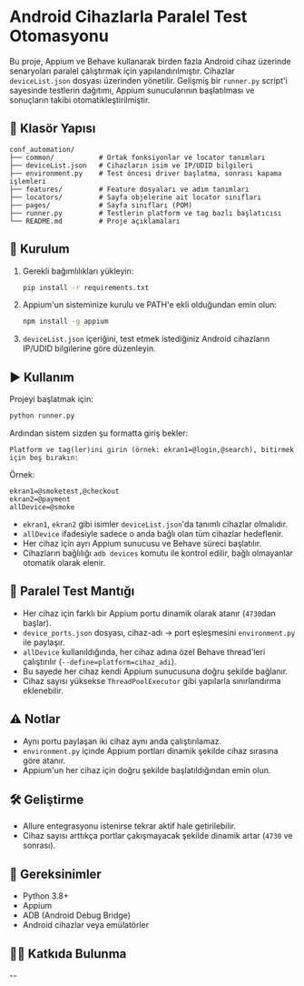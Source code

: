 # Android Cihazlarla Paralel Test Otomasyonu

Bu proje, Appium ve Behave kullanarak birden fazla Android cihaz üzerinde senaryoları paralel çalıştırmak için yapılandırılmıştır. Cihazlar `deviceList.json` dosyası üzerinden yönetilir. Gelişmiş bir `runner.py` script'i sayesinde testlerin dağıtımı, Appium sunucularının başlatılması ve sonuçların takibi otomatikleştirilmiştir.

## 📁 Klasör Yapısı

```
conf_automation/
├── common/           # Ortak fonksiyonlar ve locator tanımları
├── deviceList.json   # Cihazların isim ve IP/UDID bilgileri
├── environment.py    # Test öncesi driver başlatma, sonrası kapama işlemleri
├── features/         # Feature dosyaları ve adım tanımları
├── locators/         # Sayfa objelerine ait locator sınıfları
├── pages/            # Sayfa sınıfları (POM)
├── runner.py         # Testlerin platform ve tag bazlı başlatıcısı
└── README.md         # Proje açıklamaları
```

## 🚀 Kurulum

1. Gerekli bağımlılıkları yükleyin:
   ```bash
   pip install -r requirements.txt
   ```

2. Appium'un sisteminize kurulu ve PATH'e ekli olduğundan emin olun:
   ```bash
   npm install -g appium
   ```

3. `deviceList.json` içeriğini, test etmek istediğiniz Android cihazların IP/UDID bilgilerine göre düzenleyin.

## ▶️ Kullanım

Projeyi başlatmak için:

```bash
python runner.py
```

Ardından sistem sizden şu formatta giriş bekler:
```
Platform ve tag(ler)ini girin (örnek: ekran1=@login,@search), bitirmek için boş bırakın:
```

Örnek:
```
ekran1=@smoketest,@checkout
ekran2=@payment
allDevice=@smoke
```

- `ekran1`, `ekran2` gibi isimler `deviceList.json`'da tanımlı cihazlar olmalıdır.
- `allDevice` ifadesiyle sadece o anda bağlı olan tüm cihazlar hedeflenir.
- Her cihaz için ayrı Appium sunucusu ve Behave süreci başlatılır.
- Cihazların bağlılığı `adb devices` komutu ile kontrol edilir, bağlı olmayanlar otomatik olarak elenir.

## 🧵 Paralel Test Mantığı

- Her cihaz için farklı bir Appium portu dinamik olarak atanır (`4730`dan başlar).
- `device_ports.json` dosyası, cihaz-adı → port eşleşmesini `environment.py` ile paylaşır.
- `allDevice` kullanıldığında, her cihaz adına özel Behave thread'leri çalıştırılır (`--define=platform=cihaz_adi`).
- Bu sayede her cihaz kendi Appium sunucusuna doğru şekilde bağlanır.
- Cihaz sayısı yüksekse `ThreadPoolExecutor` gibi yapılarla sınırlandırma eklenebilir.

## ⚠️ Notlar

- Aynı portu paylaşan iki cihaz aynı anda çalıştırılamaz.
- `environment.py` içinde Appium portları dinamik şekilde cihaz sırasına göre atanır.
- Appium'un her cihaz için doğru şekilde başlatıldığından emin olun.

## 🛠 Geliştirme

- Allure entegrasyonu istenirse tekrar aktif hale getirilebilir.
- Cihaz sayısı arttıkça portlar çakışmayacak şekilde dinamik artar (`4730` ve sonrası).

## 📌 Gereksinimler

- Python 3.8+
- Appium
- ADB (Android Debug Bridge)
- Android cihazlar veya emülatörler

## 👨‍💻 Katkıda Bulunma

--
